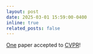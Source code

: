 ```yaml
---
layout: post
date: 2025-03-01 15:59:00-0400
inline: true
related_posts: false
---
```


<a href='https://arxiv.org/abs/2501.00289'>One</a> paper accepted to  <a href='https://cvpr.thecvf.com'>CVPR</a>!

